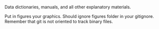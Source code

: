 Data dictionaries, manuals, and all other explanatory materials.

Put in figures your graphics. Should ignore figures folder in your gitignore. Remember that git is not oriented to track binary files.
